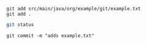 ```{bash}
git add src/main/java/org/example/git/example.txt
git add .
```
```bash
git status
```
```{bash}
git commit -m "adds example.txt"
```